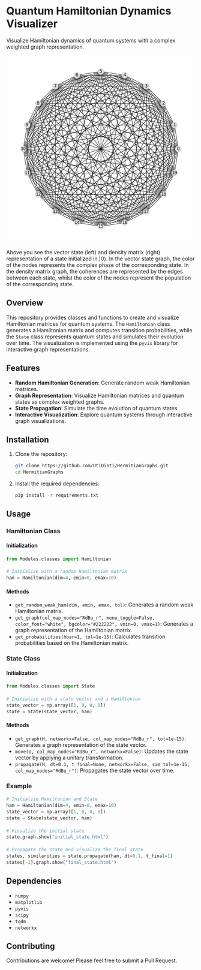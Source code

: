 # Quantum Hamiltonian Dynamics Visualizer

Visualize Hamiltonian dynamics of quantum systems with a complex weighted graph representation.
<p align="center">
  <img src="gifs/movie.gif" width="500" alt="Quantum Hamiltonian Dynamics">
</p>

Above you see the vector state (left) and density matrix (right) representation of a state initialized in $|0\rangle$. In the vector state graph, the color of the nodes represents the complex phase of the corresponding state. In the density matrix graph, the coherences are represented by the edges between each state, whilst the color of the nodes represent the population of the corresponding state. 
## Overview

This repository provides classes and functions to create and visualize Hamiltonian matrices for quantum systems. The `Hamiltonian` class generates a Hamiltonian matrix and computes transition probabilities, while the `State` class represents quantum states and simulates their evolution over time. The visualization is implemented using the `pyvis` library for interactive graph representations.

## Features

- **Random Hamiltonian Generation**: Generate random weak Hamiltonian matrices.
- **Graph Representation**: Visualize Hamiltonian matrices and quantum states as complex weighted graphs.
- **State Propagation**: Simulate the time evolution of quantum states.
- **Interactive Visualization**: Explore quantum systems through interactive graph visualizations.

## Installation

1. Clone the repository:
    ```sh
    git clone https://github.com/OtiDioti/HermitianGraphs.git
    cd HermitianGraphs
    ```

2. Install the required dependencies:
    ```sh
    pip install -r requirements.txt
    ```

## Usage

### Hamiltonian Class

#### Initialization
```python
from Modules.classes import Hamiltonian

# Initialize with a random Hamiltonian matrix
ham = Hamiltonian(dim=4, emin=0, emax=10)
```

#### Methods
- `get_random_weak_ham(dim, emin, emax, tol)`: Generates a random weak Hamiltonian matrix.
- `get_graph(col_map_nodes="RdBu_r", menu_toggle=False, color_font="white", bgcolor="#222222", vmin=0, vmax=1)`: Generates a graph representation of the Hamiltonian matrix.
- `get_probabilities(hbar=1, tol=1e-15)`: Calculates transition probabilities based on the Hamiltonian matrix.

### State Class

#### Initialization
```python
from Modules.classes import State

# Initialize with a state vector and a Hamiltonian
state_vector = np.array([1, 0, 0, 0])
state = State(state_vector, ham)
```

#### Methods
- `get_graph(H, networkx=False, col_map_nodes="RdBu_r", tol=1e-15)`: Generates a graph representation of the state vector.
- `move(U, col_map_nodes="RdBu_r", networkx=False)`: Updates the state vector by applying a unitary transformation.
- `propagate(H, dt=0.1, t_final=None, networkx=False, sim_tol=1e-15, col_map_nodes="RdBu_r")`: Propagates the state vector over time.

### Example
```python
# Initialize Hamiltonian and State
ham = Hamiltonian(dim=4, emin=0, emax=10)
state_vector = np.array([1, 0, 0, 0])
state = State(state_vector, ham)

# Visualize the initial state
state.graph.show("initial_state.html")

# Propagate the state and visualize the final state
states, similarities = state.propagate(ham, dt=0.1, t_final=1)
states[-1].graph.show("final_state.html")
```

## Dependencies

- `numpy`
- `matplotlib`
- `pyvis`
- `scipy`
- `tqdm`
- `networkx`

## Contributing

Contributions are welcome! Please feel free to submit a Pull Request.
